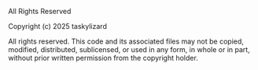 All Rights Reserved

Copyright (c) 2025 taskylizard

All rights reserved. This code and its associated files may not be copied, modified, distributed, sublicensed, or used in any form, in whole or in part, without prior written permission from the copyright holder.
